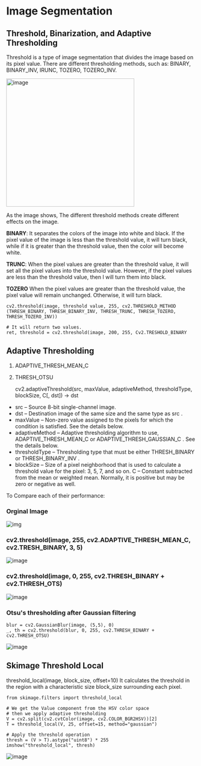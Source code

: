 # Image Segmentation

## Threshold, Binarization, and Adaptive Thresholding

Threshold is a type of image segmentation that divides the image based on its pixel value. 
There are different thresholding methods, such as: BINARY, BINARY_INV, IRUNC, TOZERO, TOZERO_INV.
    
    
<img width="340" alt="image" src="https://github.com/tan200224/Blog/assets/68765056/6ac0ca24-f155-4303-9b1a-8bfb7c62f551">

As the image shows, The different threshold methods create different effects on the image. 

**BINARY**: It separates the colors of the image into white and black. If the pixel value of the image is less than the threshold value, it will turn black, while if it is greater than the threshold value, then the color will become white.

**TRUNC**: When the pixel values are greater than the threshold value, it will set all the pixel values into the threshold value. However, if the pixel values are less than the threshold value, then I will turn them into black.

**TOZERO** When the pixel values are greater than the threshold value, the pixel value will remain unchanged. Otherwise, it will turn black.

    cv2.threshold(image, threshold value, 255, cv2.THRESHOLD_METHOD (THRESH_BINARY, THRESH_BINARY_INV, THRESH_TRUNC, THRESH_TOZERO, THRESH_TOZERO_INV))

    # It will return two values.
    ret, threshold = cv2.threshold(image, 200, 255, Cv2.TRESHOLD_BINARY

## Adaptive Thresholding
1. ADAPTIVE_THRESH_MEAN_C
2. THRESH_OTSU

    cv2.adaptiveThreshold(src, maxValue, adaptiveMethod, thresholdType, blockSize, C[, dst]) → dst
* src – Source 8-bit single-channel image.
* dst – Destination image of the same size and the same type as src .
* maxValue – Non-zero value assigned to the pixels for which the condition is satisfied. See the details below.
* adaptiveMethod – Adaptive thresholding algorithm to use, ADAPTIVE_THRESH_MEAN_C or ADAPTIVE_THRESH_GAUSSIAN_C . See the details below.
* thresholdType – Thresholding type that must be either THRESH_BINARY or THRESH_BINARY_INV .
* blockSize – Size of a pixel neighborhood that is used to calculate a threshold value for the pixel: 3, 5, 7, and so on.
C – Constant subtracted from the mean or weighted mean. Normally, it is positive but may be zero or negative as well.


To Compare each of their performance:
### Orginal Image
![img](https://github.com/tan200224/Blog/assets/68765056/5d436d5c-f576-47e8-82f6-05d2bbb3adc6)
### cv2.threshold(image, 255, cv2.ADAPTIVE_THRESH_MEAN_C, cv2.TRESH_BINARY, 3, 5)
![image](https://github.com/tan200224/Blog/assets/68765056/5ad71aca-dca5-40f3-85d2-76e5c431e7e5)
### cv2.threshold(image, 0, 255, cv2.THRESH_BINARY + cv2.THRESH_OTS)
![image](https://github.com/tan200224/Blog/assets/68765056/3f2f0adc-12b1-4eb2-88c4-60b8df9f9a9a)
### Otsu's thresholding after Gaussian filtering
    blur = cv2.GaussianBlur(image, (5,5), 0)
    _, th = cv2.threshold(blur, 0, 255, cv2.THRESH_BINARY + cv2.THRESH_OTSU)
![image](https://github.com/tan200224/Blog/assets/68765056/15a0e6ec-8d50-46d1-b702-7e7b937803e2)


## Skimage Threshold Local
threshold_local(image, block_size, offset=10)
It calculates the threshold in the region with a characteristic size block_size surrounding each pixel.

    from skimage.filters import threshold_local

    # We get the Value component from the HSV color space
    # then we apply adaptive thresholding
    V = cv2.split(cv2.cvtColor(image, cv2.COLOR_BGR2HSV))[2]
    T = threshold_local(V, 25, offset=15, method="gaussian")

    # Apply the threshold operation
    thresh = (V > T).astype("uint8") * 255
    imshow("threshold_local", thresh)
![image](https://github.com/tan200224/Blog/assets/68765056/43025fc0-e0fc-4b07-939f-03db15aee88e)
